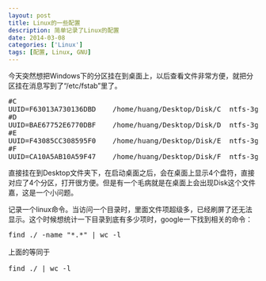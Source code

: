 ```yaml
---
layout: post
title: Linux的一些配置
description: 简单记录了Linux的配置
date: 2014-03-08
categories: ['Linux']
tags: [配置, Linux, GNU]
---
```


今天突然想把Windows下的分区挂在到桌面上，以后查看文件非常方便，就把分区挂在消息写到了“/etc/fstab”里了。
<!--more-->
<pre class="prettyprint">
#C
UUID=F63013A730136DBD    /home/huang/Desktop/Disk/C  ntfs-3g  defaults 0 0 
#D
UUID=BAE67752E6770DBF    /home/huang/Desktop/Disk/D  ntfs-3g  defaults 0 0
#E
UUID=F43085CC308595F0    /home/huang/Desktop/Disk/E  ntfs-3g  defaults 0 0
#F
UUID=CA10A5AB10A59F47    /home/huang/Desktop/Disk/F  ntfs-3g  defaults 0 0
</pre>
直接挂在到Desktop文件夹下，在启动桌面之后，会在桌面上显示4个盘符，直接对应了4个分区，打开很方便。但是有一个毛病就是在桌面上会出现Disk这个文件嘉，这是一个小问题。

记录一个linux命令。当访问一个目录时，里面文件项超级多，已经刷屏了还无法显示。这个时候想统计一下目录到底有多少项时，google一下找到相关的命令：  
<pre class="prettyprint">
find ./ -name "*.*" | wc -l

上面的等同于

find ./ | wc -l
</pre>

